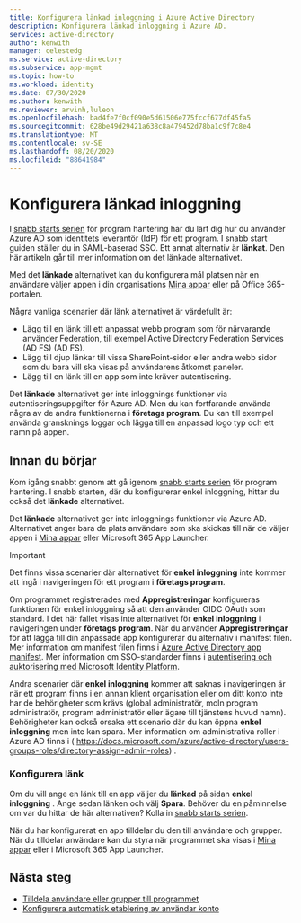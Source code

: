 ```yaml
---
title: Konfigurera länkad inloggning i Azure Active Directory
description: Konfigurera länkad inloggning i Azure AD.
services: active-directory
author: kenwith
manager: celestedg
ms.service: active-directory
ms.subservice: app-mgmt
ms.topic: how-to
ms.workload: identity
ms.date: 07/30/2020
ms.author: kenwith
ms.reviewer: arvinh,luleon
ms.openlocfilehash: bad4fe7f0cf090e5d61506e775fccf677df45fa5
ms.sourcegitcommit: 628be49d29421a638c8a479452d78ba1c9f7c8e4
ms.translationtype: MT
ms.contentlocale: sv-SE
ms.lasthandoff: 08/20/2020
ms.locfileid: "88641984"
---
```

# <a name="configure-linked-sign-on"></a>Konfigurera länkad inloggning

I [snabb starts serien](view-applications-portal.md) för program hantering har du lärt dig hur du använder Azure AD som identitets leverantör (IdP) för ett program. I snabb start guiden ställer du in SAML-baserad SSO. Ett annat alternativ är **länkat**. Den här artikeln går till mer information om det länkade alternativet.

Med det **länkade** alternativet kan du konfigurera mål platsen när en användare väljer appen i din organisations [Mina appar](https://myapps.microsoft.com/) eller på Office 365-portalen.

Några vanliga scenarier där länk alternativet är värdefullt är:
- Lägg till en länk till ett anpassat webb program som för närvarande använder Federation, till exempel Active Directory Federation Services (AD FS) (AD FS).
- Lägg till djup länkar till vissa SharePoint-sidor eller andra webb sidor som du bara vill ska visas på användarens åtkomst paneler.
- Lägg till en länk till en app som inte kräver autentisering. 
 
 Det **länkade** alternativet ger inte inloggnings funktioner via autentiseringsuppgifter för Azure AD. Men du kan fortfarande använda några av de andra funktionerna i **företags program**. Du kan till exempel använda gransknings loggar och lägga till en anpassad logo typ och ett namn på appen.

## <a name="before-you-begin"></a>Innan du börjar

Kom igång snabbt genom att gå igenom [snabb starts serien](view-applications-portal.md) för program hantering. I snabb starten, där du konfigurerar enkel inloggning, hittar du också det **länkade** alternativet. 

Det **länkade** alternativet ger inte inloggnings funktioner via Azure AD. Alternativet anger bara de plats användare som ska skickas till när de väljer appen i [Mina appar](https://myapps.microsoft.com/) eller Microsoft 365 App Launcher.

> [!IMPORTANT] 
> Det finns vissa scenarier där alternativet för **enkel inloggning** inte kommer att ingå i navigeringen för ett program i **företags program**. 
>
> Om programmet registrerades med **Appregistreringar** konfigureras funktionen för enkel inloggning så att den använder OIDC OAuth som standard. I det här fallet visas inte alternativet för **enkel inloggning** i navigeringen under **företags program**. När du använder **Appregistreringar** för att lägga till din anpassade app konfigurerar du alternativ i manifest filen. Mer information om manifest filen finns i [Azure Active Directory app manifest](https://docs.microsoft.com/azure/active-directory/develop/reference-app-manifest). Mer information om SSO-standarder finns i [autentisering och auktorisering med Microsoft Identity Platform](https://docs.microsoft.com/azure/active-directory/develop/authentication-vs-authorization#authentication-and-authorization-using-microsoft-identity-platform). 
>
> Andra scenarier där **enkel inloggning** kommer att saknas i navigeringen är när ett program finns i en annan klient organisation eller om ditt konto inte har de behörigheter som krävs (global administratör, moln program administratör, program administratör eller ägare till tjänstens huvud namn). Behörigheter kan också orsaka ett scenario där du kan öppna **enkel inloggning** men inte kan spara. Mer information om administrativa roller i Azure AD finns i ( https://docs.microsoft.com/azure/active-directory/users-groups-roles/directory-assign-admin-roles) .

### <a name="configure-link"></a>Konfigurera länk

Om du vill ange en länk till en app väljer du **länkad** på sidan **enkel inloggning** . Ange sedan länken och välj **Spara**. Behöver du en påminnelse om var du hittar de här alternativen? Kolla in [snabb starts serien](view-applications-portal.md).
 
När du har konfigurerat en app tilldelar du den till användare och grupper. När du tilldelar användare kan du styra när programmet ska visas i [Mina appar](https://myapps.microsoft.com/) eller i Microsoft 365 App Launcher.

## <a name="next-steps"></a>Nästa steg

- [Tilldela användare eller grupper till programmet](methods-for-assigning-users-and-groups.md)
- [Konfigurera automatisk etablering av användar konto](../app-provisioning/configure-automatic-user-provisioning-portal.md)
